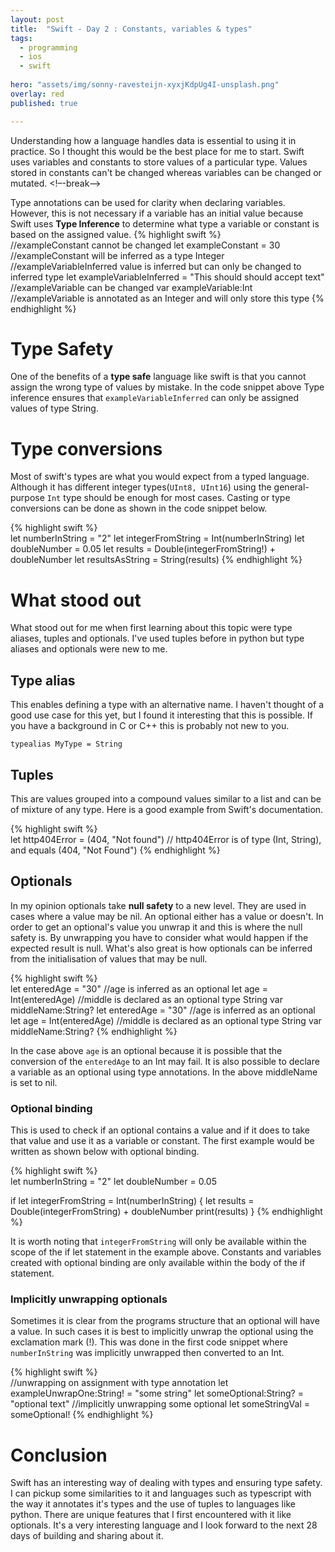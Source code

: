 ```yaml
---
layout: post
title:  "Swift - Day 2 : Constants, variables & types"
tags:
  - programming
  - ios
  - swift
  
hero: "assets/img/sonny-ravesteijn-xyxjKdpUg4I-unsplash.png"
overlay: red
published: true

---
```

Understanding how a language handles data is essential to using it in practice. So I thought this would be the best place for me to start. Swift uses variables and constants to store values of a particular type. Values stored in constants can't be changed whereas variables can be changed or mutated.
<!–-break-–>

Type annotations can be used for clarity when declaring variables. However, this is not necessary if a variable has an initial value because Swift uses **Type Inference** to determine what type a variable or constant is based on the assigned value.
{% highlight swift %}  
    //exampleConstant cannot be changed
    let exampleConstant = 30 //exampleConstant will be inferred as a type Integer
    //exampleVariableInferred value is inferred but can only be changed to inferred type
    let exampleVariableInferred = "This should should accept text"
    //exampleVariable can be changed var exampleVariable:Int //exampleVariable is annotated as an Integer and will only store this type
{% endhighlight %}

# Type Safety

One of the benefits of a **type safe** language  like swift is that you cannot assign the wrong type of values by mistake. In the code snippet above Type inference ensures that `exampleVariableInferred` can only be assigned values of type String.

# Type conversions

Most of swift's types are what you would expect from a typed language. Although it has different integer types(`UInt8, UInt16`) using the general-purpose `Int` type should be enough for most cases. Casting or type conversions can be done as shown in the code snippet below.

{% highlight swift %}  
let numberInString = "2"
let integerFromString = Int(numberInString)
let doubleNumber = 0.05
let results = Double(integerFromString!) + doubleNumber
let resultsAsString = String(results)
{% endhighlight %}

# What stood out

What stood out for me when first learning about this topic were type aliases, tuples and optionals. I've used tuples before in python but type aliases and optionals were new to me.

## Type alias

This enables defining a type with an alternative name. I haven't thought of a good use case for this yet, but I found it interesting that this is possible. If you have a background in C or C++ this is probably not new to you.

`typealias MyType = String`

## Tuples

This are values grouped into a compound values similar to a list and can be of mixture of any type. Here is a good example from Swift's documentation.

{% highlight swift %}  
let http404Error = (404, "Not found")
// http404Error is of type (Int, String), and equals (404, "Not Found")
{% endhighlight %}

## Optionals

In my opinion optionals take **null safety** to a new level. They are used in cases where a value may be nil. An optional either has a value or doesn't. In  order to get an optional's value you unwrap it and this is where the null safety is. By unwrapping you have to consider what would happen if the expected result is null. What's also great is how optionals can be inferred from the initialisation of values that may be null.

{% highlight swift %}  
let enteredAge = "30"
//age is inferred as an optional
let age = Int(enteredAge)
//middle is declared as an optional type String
var middleName:String?
let enteredAge = "30"
//age is inferred as an optional
let age = Int(enteredAge)
//middle is declared as an optional type String
var middleName:String?
{% endhighlight %}

In the case above `age` is an optional because it is possible that the conversion of the `enteredAge` to an Int may fail. It is also possible to declare a variable as an optional using type annotations. In the above middleName is set to nil.

### Optional binding

This is used to check if an optional contains a value and if it does to take that value and use it as a variable or constant. The first example would be written as shown below with optional binding.

{% highlight swift %}  
let numberInString = "2"
let doubleNumber = 0.05

if let integerFromString = Int(numberInString) {
    let results = Double(integerFromString) + doubleNumber
    print(results)
}
{% endhighlight %}

It is worth noting that `integerFromString` will only be available within the scope of the if let statement in the example above. Constants and variables created with optional binding are only available within the body of the if statement.

### Implicitly unwrapping optionals

Sometimes it is clear from the programs structure that an optional will have a value. In such cases it is best to implicitly unwrap the optional using the exclamation mark (!). This was  done in the first code snippet where `numberInString` was implicitly unwrapped then converted to an Int.

{% highlight swift %}  
//unwrapping on assignment with type annotation
let exampleUnwrapOne:String! = "some string"
let someOptional:String? = "optional text"
//implicitly unwrapping some optional
let someStringVal = someOptional!
{% endhighlight %}

# Conclusion

Swift has an interesting way of dealing with types and ensuring type safety. I can pickup some similarities to it and languages such as typescript with the way it annotates it's types and the use of tuples to languages like python. There are unique features that I first encountered with it like optionals. It's a very interesting language and I look forward to the next 28 days of building and sharing about it.